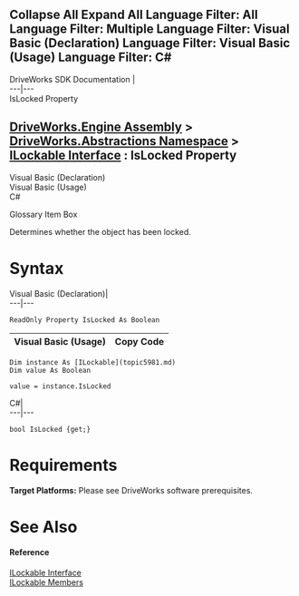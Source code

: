 Collapse All Expand All Language Filter: All  Language Filter: Multiple  Language Filter: Visual Basic (Declaration) Language Filter: Visual Basic (Usage) Language Filter: C#  
---  
DriveWorks SDK Documentation  |   
---|---  
IsLocked Property   
  
[DriveWorks.Engine Assembly](topic2156.md) > [DriveWorks.Abstractions Namespace](topic5939.md) > [ILockable Interface](topic5981.md) : IsLocked Property  
---  
  
Visual Basic (Declaration)    
Visual Basic (Usage)    
C# 

Glossary Item Box

Determines whether the object has been locked. 

# Syntax

Visual Basic (Declaration)|   
---|---  
      
    
    ReadOnly Property IsLocked As Boolean  
  
Visual Basic (Usage)| Copy Code  
---|---  
      
    
    Dim instance As [ILockable](topic5981.md)
    Dim value As Boolean
     
    value = instance.IsLocked  
  
C#|   
---|---  
      
    
    bool IsLocked {get;}  
  
# Requirements

**Target Platforms:** Please see DriveWorks software prerequisites.

# See Also

#### Reference

[ILockable Interface](topic5981.md)   
[ILockable Members](topic5982.md)


